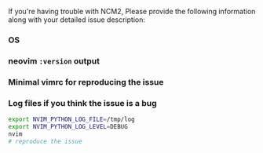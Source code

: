 If you're having trouble with NCM2, Please provide the following information
along with your detailed issue description:

### OS

### neovim `:version` output

### Minimal vimrc for reproducing the issue

### Log files if you think the issue is a bug

```sh
export NVIM_PYTHON_LOG_FILE=/tmp/log
export NVIM_PYTHON_LOG_LEVEL=DEBUG
nvim
# reproduce the issue
```

